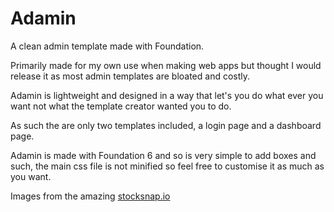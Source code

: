 # Adamin
A clean admin template made with Foundation.

Primarily made for my own use when making web apps but thought I would release it as most admin templates are bloated and costly.

Adamin is lightweight and designed in a way that let's you do what ever you want not what the template creator wanted you to do.

As such the are only two templates included, a login page and a dashboard page.

Adamin is made with Foundation 6 and so is very simple to add boxes and such, the main css file is not minified so feel free to customise it as much as you want.

Images from the amazing [stocksnap.io](https://stocksnap.io/)

